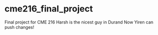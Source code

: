 # cme216_final_project
Final project for CME 216
Harsh is the nicest guy in Durand
Now Yiren can push changes!
